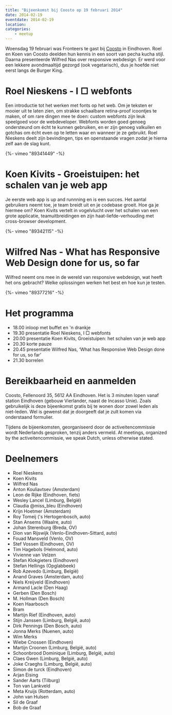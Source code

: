 ```yaml
---
title: "Bijeenkomst bij Coosto op 19 februari 2014"
date: 2014-02-19
eventdate: 2014-02-19
location:
categories:
    - meetup
---
```

Woensdag 19 februari was Fronteers te gast bij [Coosto](http://www.coosto.com) in Eindhoven. Roel en Koen van Coosto deelden hun kennis in een soort van pecha kucha stijl. Daarna presenteerde Wilfred Nas over responsive webdesign. Er werd voor een lekkere avondmaaltijd gezorgd (ook vegetarisch), dus je hoefde niet eerst langs de Burger King.

# Roel Nieskens - I □ webfonts

Een introductie tot het werken met fonts op het web. Om je teksten er mooier uit te laten zien, om strakke schaalbare retina-proof icoontjes te maken, of om rare dingen mee te doen: custom webfonts zijn leuk speelgoed voor de webdeveloper. Webfonts worden goed genoeg ondersteund om écht te kunnen gebruiken, en er zijn genoeg valkuilen en gotchas om écht even op te letten waar en wanneer je ze gebruikt. Roel Nieskens deelt zijn bevindingen, tips en openstaande vragen zodat je hierna zelf aan de slag kunt.

{%- vimeo "89341449" -%}

# Koen Kivits - Groeistuipen: het schalen van je web app

Je eerste web app is up and runnning en is een succes. Het aantal gebruikers neemt toe, je team breidt uit en je codebase groeit. Hoe ga je hiermee om? Koen Kivits vertelt in vogelvlucht over het schalen van een grote applicatie, teamuitbreidingen en zijn haat-liefde-verhouding met cross-browser development.

{%- vimeo "89342115" -%}

# Wilfred Nas -  What has Responsive Web Design done for us, so far

Wilfred neemt ons mee in de wereld van responsive webdesign, wat heeft het ons gebracht? Welke oplossingen werken het best en hoe kun je testen.

{%- vimeo "89377216" -%}

# Het programma

* 18.00 inloop met buffet en 'n drankje
* 19.30 presentatie Roel Nieskens, I □ webfonts
* 20.00 presentatie Koen Kivits, Groeistuipen: het schalen van je web app
* 20.30 korte pauze
* 20.45 presentatie Wilfred Nas, ‘What has Responsive Web Design done for us, so far’
* 21.30 borrelen

# Bereikbaarheid en aanmelden

Coosto, Fellenoord 35, 5612 AA Eindhoven. Het is 3 minuten lopen vanaf station Eindhoven (gebouw Vierlander, naast de Incasso Unie). Zoals gebruikelijk is deze bijeenkomst gratis bij te wonen door zowel leden als niet-leden. Wel is gewenst dat je doorgeeft dat je zult komen via onderstaand formulier.

Tijdens de bijeenkomsten, georganiseerd door de activeitencommissie wordt Nederlands gesproken, tenzij anders vermeld. At meetings, organized by the activeitencommissie, we speak Dutch, unless otherwise stated.

# Deelnemers

* Roel Nieskens
* Koen Kivits
* Wilfred Nas
* Anton Kouliavtsev (Amsterdam)
* Leon de Rijke (Eindhoven, fiets)
* Wesley Lancel (Limburg, België)
* Claudia @miss_bleu (Eindhoven)
* Krijn Hoetmer (Amsterdam)
* Roy Tomeij ('s Hertogenbosch, auto)
* Stan Ansems (Waalre, auto)
* Johan Sterenburg (Breda, OV)
* Dion van Rijswijk (Venlo-Eindhoven-Sittard, auto)
* Fouad Mansveld (Venlo, OV)
* Stef Vossen (Eindhoven, OV)
* Tim Hagebols (Helmond, auto)
* Vivienne van Velzen
* Stefan Klokgieters (Eindhoven)
* Stefan Hellings (Opglabbeek)
* Rob Azevedo (Limburg, België)
* Anand Graves (Amsterdam, auto)
* Niels Kreijveld (Eindhoven)
* Armand Lacle (Den Haag)
* Gerben (Den Bosch)
* M. Hollman (Den Bosch)
* Koen Haarbosch
* Bram
* Martijn Rief (Eindhoven, auto)
* Stijn Janssen (Limburg, België, auto)
* Dirk Pennings (Den Bosch, auto)
* Jonna Merks (Nuenen, auto)
* Wim Merks
* Wiebe Cnossen (Eindhoven)
* Martijn Croonen (Limburg, België, auto)
* Schoonbrood Dominique (Limburg, België, auto)
* Claes Gwen (Limburg, België, auto)
* Joke Craeghs (Limburg, België, auto)
* Simon de turck (Eindhoven)
* Arjan Eising
* Sander Aarts (Tilburg)
* Ton van Lankveld
* Meta Kruijs (Rotterdam, auto)
* John van Hulsen
* Sil de Graaf
* Bob de Graaf







